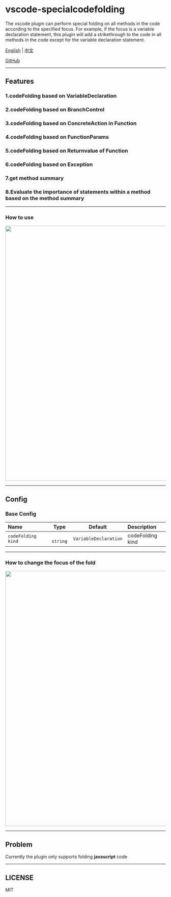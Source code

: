 # vscode-specialcodefolding


The vscode plugin can perform special folding on all methods in the code according to the specified focus. For example, if the focus is a variable declaration statement, this plugin will add a strikethrough to the code in all methods in the code except for the variable declaration statement.

[English](./README.md) | [中文](./README.zh-CN.md)

[GitHub](https://github.com/WangQianao/vscode-specialcodefolding)

---

## Features

### 1.codeFolding based on VariableDeclaration
### 2.codeFolding based on BranchControl
### 3.codeFolding based on ConcreteAction in Function
### 4.codeFolding based on FunctionParams
### 5.codeFolding based on Returnvalue of Function
### 6.codeFolding based on Exception
### 7.get method summary
### 8.Evaluate the importance of statements within a method based on the method summary

---

### How to use


<img width="800" src="https://s2.loli.net/2022/11/16/gXJhTmyDY7fuFV3.gif" >

---

## Config

### Base Config

| Name                 |   Type    | Default                | Description      |
| :------------------- | :-------: | :-------------------:  | :--------------- |
| `codeFolding kind  ` | ` string` | `VariableDeclaration`  | codeFolding kind |

---

### How to change the focus of the fold


<img width="800" src="https://s2.loli.net/2022/11/16/95KSC1oRVdnbgG3.gif" >

---

## Problem


Currently the plugin only supports folding **javascript** code

---

## LICENSE

MIT
